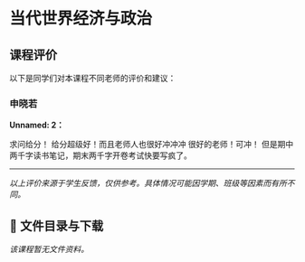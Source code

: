 # 当代世界经济与政治

## 课程评价

以下是同学们对本课程不同老师的评价和建议：

### 申晓若

**Unnamed: 2：**

求问给分！  给分超级好！而且老师人也很好冲冲冲   很好的老师！可冲！ 但是期中两千字读书笔记，期末两千字开卷考试快要写疯了。

---

*以上评价来源于学生反馈，仅供参考。具体情况可能因学期、班级等因素而有所不同。*
## 📄 文件目录与下载

_该课程暂无文件资料。_
